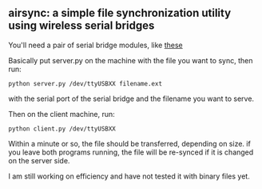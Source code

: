 airsync: a simple file synchronization utility using wireless serial bridges
----

You'll need a pair of serial bridge modules, like [these](http://www.hobbyking.com/hobbyking/store/__55560__HKPilot_Transceiver_Telemetry_Radio_Set_V2_915Mhz_.html)

Basically put server.py on the machine with the file you want to sync, then run:

```
python server.py /dev/ttyUSBXX filename.ext
```

with the serial port of the serial bridge and the filename you want to serve.

Then on the client machine, run:

```
python client.py /dev/ttyUSBXX
```

Within a minute or so, the file should be transferred, depending on size. if you leave both programs running, the file will be re-synced if it is changed on the server side.

I am still working on efficiency and have not tested it with binary files yet.
